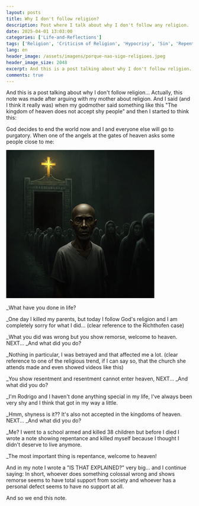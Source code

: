 ```yaml
---
layout: posts
title: Why I don't follow religion?
description: Post where I talk about why I don't follow any religion.
date: 2025-04-01 13:03:00
categories: ['Life-and-Reflections']
tags: ['Religion', 'Criticism of Religion', 'Hypocrisy', 'Sin', 'Repentance', 'Shyness', 'Justice', 'Morality', 'Heaven', 'Purgatory', 'Richthofen Case', 'School Violence', 'religion', 'reflections', 'social-criticism']
lang: en
header_image: /assets/imagens/porque-nao-sigo-religioes.jpeg
header_image_size: 2048
excerpt: And this is a post talking about why I don't follow religion... Actually, this note was made afte...
comments: true
---
```


And this is a post talking about why I don't follow religion... Actually, this note was made after arguing with my mother about religion. And I said (and I think it really was) when my godmother said something like this "The kingdom of heaven does not accept shy people" and then I started to think this:

God decides to end the world now and I and everyone else will go to purgatory. When one of the angels at the gates of heaven asks some people close to me:

<img loading='lazy' alt="Why i dont follow religions?" src="/assets/imagens/porque-nao-sigo-religioes.jpeg" width="400" height="400">

_What have you done in life?

_One day I killed my parents, but today I follow God's religion and I am completely sorry for what I did... (clear reference to the Richthofen case)

_What you did was wrong but you show remorse, welcome to heaven. NEXT...
_And what did you do?

_Nothing in particular, I was betrayed and that affected me a lot. (clear reference to one of the religious trend, if I can say so, that the church she attends made and even showed videos like this)

_You show resentment and resentment cannot enter heaven, NEXT...
_And what did you do?

_I'm Rodrigo and I haven't done anything special in my life, I've always been very shy and I think that got in my way a little.

_Hmm, shyness is it?? It's also not accepted in the kingdoms of heaven. NEXT...
_And what did you do?

_Me? I went to a school armed and killed 38 children but before I died I wrote a note showing repentance and killed myself because I thought I didn't deserve to live anymore.

_The most important thing is repentance, welcome to heaven!

And in my note I wrote a "IS THAT EXPLAINED?" very big... and I continue saying:
In short, whoever does something colossal wrong and shows remorse seems to have total support from society and whoever has a personal defect seems to have no support at all.

And so we end this note.